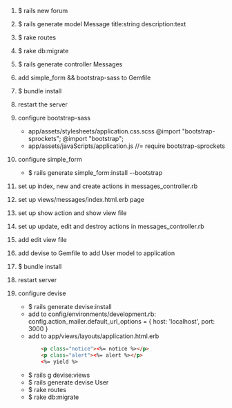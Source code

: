 1. $ rails new forum

2. $ rails generate model Message title:string description:text

3. $ rake routes

4. $ rake db:migrate

5. $ rails generate controller Messages

6. add simple_form && bootstrap-sass to Gemfile

7. $ bundle install

8. restart the server

9. configure bootstrap-sass
    - app/assets/stylesheets/application.css.scss
        @import "bootstrap-sprockets";
        @import "bootstrap";
    - app/assets/javaScripts/application.js
        //= require bootstrap-sprockets

10. configure simple_form
    - $ rails generate simple_form:install --bootstrap

11. set up index, new and create actions in messages_controller.rb

12. set up views/messages/index.html.erb page

13. set up show action and show view file

14. set up update, edit and destroy actions in messages_controller.rb

15. add edit view file

16. add devise to Gemfile to add User model to application

17. $ bundle install

18. restart server

19. configure devise
    - $ rails generate devise:install
    - add to config/environments/development.rb:
       config.action_mailer.default_url_options = { host: 'localhost', port: 3000 }
    - add to app/views/layouts/application.html.erb
        ```html
            <p class="notice"><%= notice %></p>
            <p class="alert"><%= alert %></p>
            <%= yield %>
        ```    
    - $ rails g devise:views
    - $ rails generate devise User
    - $ rake routes
    - $ rake db:migrate
